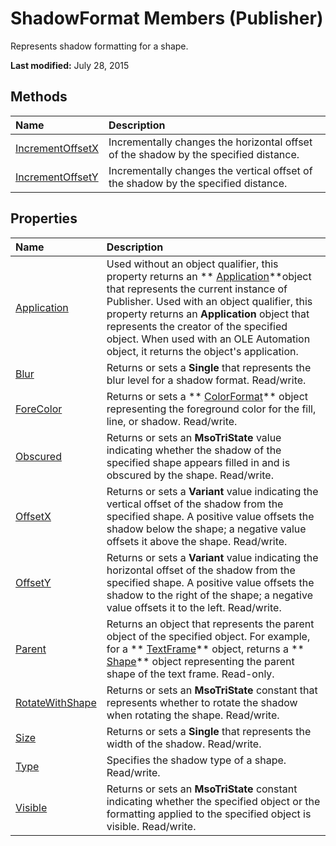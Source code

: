 
# ShadowFormat Members (Publisher)
Represents shadow formatting for a shape.

 **Last modified:** July 28, 2015


## Methods



|**Name**|**Description**|
|:-----|:-----|
| [IncrementOffsetX](05c25f0f-beac-2b25-630b-57d4a3bdb0c9.md)|Incrementally changes the horizontal offset of the shadow by the specified distance.|
| [IncrementOffsetY](fca7a688-adf8-d8cd-8e14-9d1988c8d9f2.md)|Incrementally changes the vertical offset of the shadow by the specified distance.|

## Properties



|**Name**|**Description**|
|:-----|:-----|
| [Application](a3a19b09-716b-4006-7add-a65ed0865102.md)|Used without an object qualifier, this property returns an  ** [Application](acfc7efb-e6a5-a89a-3aee-3cb4af2f3508.md)**object that represents the current instance of Publisher. Used with an object qualifier, this property returns an  **Application** object that represents the creator of the specified object. When used with an OLE Automation object, it returns the object's application.|
| [Blur](e33d1633-c7f6-2a93-a591-740d59b12be3.md)|Returns or sets a  **Single** that represents the blur level for a shadow format. Read/write.|
| [ForeColor](1ff2210f-1ab4-e991-746b-d4383a87c9e8.md)|Returns or sets a  ** [ColorFormat](659069e1-e359-94d7-de06-a1d98378193b.md)** object representing the foreground color for the fill, line, or shadow. Read/write.|
| [Obscured](9bc7382e-50cf-0364-6b5a-8aa46a12d8fb.md)|Returns or sets an  **MsoTriState** value indicating whether the shadow of the specified shape appears filled in and is obscured by the shape. Read/write.|
| [OffsetX](2b34ace8-5c3b-002b-df96-43c8aef2fbd2.md)|Returns or sets a  **Variant** value indicating the vertical offset of the shadow from the specified shape. A positive value offsets the shadow below the shape; a negative value offsets it above the shape. Read/write.|
| [OffsetY](e7deb108-e027-dd61-714f-1a76e904009b.md)|Returns or sets a  **Variant** value indicating the horizontal offset of the shadow from the specified shape. A positive value offsets the shadow to the right of the shape; a negative value offsets it to the left. Read/write.|
| [Parent](3533c15f-413c-eaf8-a6b0-374b197ef97b.md)|Returns an object that represents the parent object of the specified object. For example, for a  ** [TextFrame](95e88f5a-b3dc-272e-7c1d-5282c97ae11e.md)** object, returns a ** [Shape](666cb7f0-62a8-f419-9838-007ef29506ee.md)** object representing the parent shape of the text frame. Read-only.|
| [RotateWithShape](1f5f2cdb-9712-0c05-f8ef-9c0779040ac4.md)|Returns or sets an  **MsoTriState** constant that represents whether to rotate the shadow when rotating the shape. Read/write.|
| [Size](4c7f7302-efd1-02c3-0d95-f9e313e0ae5e.md)|Returns or sets a  **Single** that represents the width of the shadow. Read/write.|
| [Type](a9b962e5-9487-d27b-72bf-f986d451ead8.md)|Specifies the shadow type of a shape. Read/write.|
| [Visible](aac38753-320b-7c09-548c-318c8562e393.md)|Returns or sets an  **MsoTriState** constant indicating whether the specified object or the formatting applied to the specified object is visible. Read/write.|
